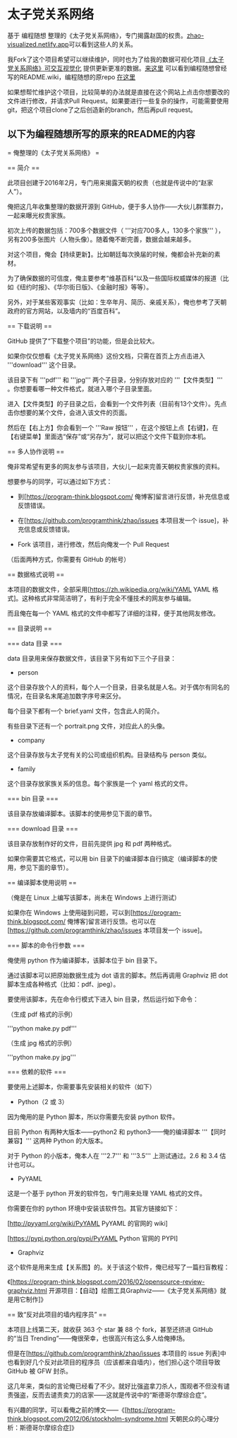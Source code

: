 # 太子党关系网络
基于 编程随想 整理的《太子党关系网络》，专门揭露赵国的权贵。[zhao-visualized.netlify.app](https://zhao-visualized.netlify.app)可以看到这些人的关系。

我Fork了这个项目希望可以继续维护，同时也为了给我的数据可视化项目[《太子党关系网络》可交互视觉化](https://github.com/LuoSheng12345/zhao-visualized) 提供更新更准的数据。[来这里](https://github.com/LuoSheng12345/zhao/blob/master/OLD_README.wiki) 可以看到编程随想曾经写的README.wiki，编程随想的原repo [在这里](https://github.com/programthink/zhao)

如果想帮忙维护这个项目，比较简单的办法就是直接在这个网站上点击你想要改的文件进行修改，并请求Pull Request。如果要进行一些复杂的操作，可能需要使用git，把这个项目clone了之后创造新的branch，然后再pull request。

## 以下为编程随想所写的原来的README的内容

= 俺整理的《太子党关系网络》 =

== 简介 ==

此项目创建于2016年2月，专门用来揭露天朝的权贵（也就是传说中的“赵家人”）。

俺把这几年收集整理的数据开源到 GitHub，便于多人协作——大伙儿群策群力，一起来曝光权贵家族。

初次上传的数据包括：700多个数据文件（ '''对应700多人，130多个家族''' ），另有200多张图片（人物头像）。随着俺不断完善，数据会越来越多。

对这个项目，俺会【持续更新】。比如朝廷每次换届的时候，俺都会补充新的素材。

为了确保数据的可信度，俺主要参考“维基百科”以及一些国际权威媒体的报道（比如《纽约时报》、《华尔街日版》、《金融时报》等等）。

另外，对于某些客观事实（比如：生卒年月、简历、亲戚关系），俺也参考了天朝政府的官方网站，以及墙内的“百度百科”。


== 下载说明 ==

GitHub 提供了“下载整个项目”的功能，但是会比较大。

如果你仅仅想看《太子党关系网络》这份文档，只需在首页上方点击进入 '''download''' 这个目录。

该目录下有 '''pdf''' 和 '''jpg''' 两个子目录，分别存放对应的 '''【文件类型】''' 。你想要看哪一种文件格式，就进入哪个子目录里面。

进入【文件类型】的子目录之后，会看到一个文件列表（目前有13个文件）。先点击你想要的某个文件，会进入该文件的页面。

然后在【右上方】你会看到一个 '''Raw 按钮''' ，在这个按钮上点【右键】，在【右键菜单】里面选“保存”或“另存为”，就可以把这个文件下载到你本机。


== 多人协作说明 ==

俺非常希望有更多的网友参与该项目，大伙儿一起来完善天朝权贵家族的资料。

想要参与的同学，可以通过如下方式：

* 到[https://program-think.blogspot.com/ 俺博客]留言进行反馈，补充信息或反馈错误。

* 在[https://github.com/programthink/zhao/issues 本项目发一个 issue]，补充信息或反馈错误。

* Fork 该项目，进行修改，然后向俺发一个 Pull Request

（后面两种方式，你需要有 GitHub 的帐号）


== 数据格式说明 ==

本项目的数据文件，全部采用[https://zh.wikipedia.org/wiki/YAML YAML 格式]。这种格式非常简洁明了，有利于完全不懂技术的网友参与编辑。

而且俺在每一个 YAML 格式的文件中都写了详细的注释，便于其他网友修改。


== 目录说明 ==

=== data 目录 ===

data 目录用来保存数据文件，该目录下另有如下三个子目录：

* person

这个目录存放个人的资料，每个人一个目录，目录名就是人名。对于偶尔有同名的情况，在目录名末尾追加数字序号来区分。

每个目录下都有一个 brief.yaml 文件，包含此人的简介。

有些目录下还有一个 portrait.png 文件，对应此人的头像。

* company

这个目录存放与太子党有关的公司或组织机构。目录结构与 person 类似。

* family

这个目录存放家族关系的信息。每个家族是一个 yaml 格式的文件。

=== bin 目录 ===

该目录存放编译脚本。该脚本的使用参见下面的章节。

=== download 目录 ===

该目录存放制作好的文件，目前先提供 jpg 和 pdf 两种格式。

如果你需要其它格式，可以用 bin 目录下的编译脚本自行搞定（编译脚本的使用，参见下面的章节）。


== 编译脚本使用说明 ==

（俺是在 Linux 上编写该脚本，尚未在 Windows 上进行测试）

如果你在 Windows 上使用碰到问题，可以到[https://program-think.blogspot.com/ 俺博客]留言进行反馈。也可以在[https://github.com/programthink/zhao/issues 本项目发一个 issue]。

=== 脚本的命令行参数 ===

俺使用 python 作为编译脚本，该脚本位于 bin 目录下。

通过该脚本可以把原始数据生成为 dot 语言的脚本。然后再调用 Graphviz 把 dot 脚本生成各种格式（比如：pdf、jpeg）。

要使用该脚本，先在命令行模式下进入 bin 目录，然后运行如下命令：

（生成 pdf 格式的示例）

'''python make.py pdf'''

（生成 jpg 格式的示例）

'''python make.py jpg'''

=== 依赖的软件 ===

要使用上述脚本，你需要事先安装相关的软件（如下）

* Python（2 或 3）

因为俺用的是 Python 脚本，所以你需要先安装 python 软件。

目前 Python 有两种大版本——python2 和 python3——俺的编译脚本 '''【同时兼容】''' 这两种 Python 的大版本。

对于 Python 的小版本，俺本人在 '''2.7''' 和 '''3.5''' 上测试通过。2.6 和 3.4 估计也可以。

* PyYAML

这是一个基于 python 开发的软件包，专门用来处理 YAML 格式的文件。

你需要在你的 python 环境中安装该软件包。其官方链接如下：

[http://pyyaml.org/wiki/PyYAML PyYAML 的官网的 wiki]

[https://pypi.python.org/pypi/PyYAML Python 官网的 PYPI]

* Graphviz

这个软件是用来生成【关系图】的。关于该这个软件，俺已经写了一篇扫盲教程：

《[https://program-think.blogspot.com/2016/02/opensource-review-graphviz.html 开源项目：【自动】绘图工具Graphviz——《太子党关系网络》就是用它制作]》


== 致“反对此项目的墙内程序员” ==

本项目上线第二天，就收获 363 个 star 兼 88 个 fork，甚至还挤进 GitHub 的“当日 Trending”——俺很荣幸，也很高兴有这么多人给俺捧场。

但是在[https://github.com/programthink/zhao/issues 本项目的 issue 列表]中也看到好几个反对此项目的程序员（应该都来自墙内），他们担心这个项目导致 GitHub 被 GFW 封杀。

这几年来，类似的言论俺已经看了不少。就好比强盗拿刀杀人，围观者不但没有谴责强盗，反而去谴责卖刀的店家——这就是传说中的“斯德哥尔摩综合症”。

有兴趣的同学，可以看俺之前的博文——《[https://program-think.blogspot.com/2012/06/stockholm-syndrome.html 天朝民众的心理分析：斯德哥尔摩综合症]》

